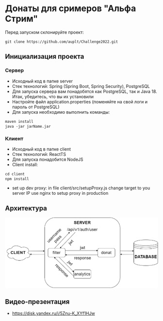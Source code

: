 # Донаты для сримеров "Альфа Стрим"

Перед запуском склонируйте проект:
```
git clone https://github.com/auplt/Challenge2022.git
```

## Инициализация проекта
### Сервер
- Исходный код в папке server
- Стек технологий: Spring (Spring Boot, Spring Security), PostgreSQL
- Для запуска сервера вам понадобятся как PostgreSQL, так и Java 18.
Итак, убедитесь, что вы их установили
- Настройте файл application.properties (поменяйте на свой логи и пароль от PostgreSQL)
- Для запуска необходимо выполнить команды:
```
maven install
java -jar jarName.jar
```

### Клиент
- Исходный код в папке client
- Стек технологий: ReactTS
- Для запуска понадобится NodeJS
- Сlient install:
```
cd client
npm install
```
- set up dev proxy:
in file client/src/setupProxy.js change target to you server IP
use nginx to setup proxy in production

## Архитектура
<img src="./pic.jpg" alt="Alt text" title="Optional title">

## Видео-презентация
- https://disk.yandex.ru/i/5Znu-K_XYf1HJw
